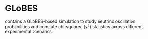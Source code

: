 # GLoBES
contains a GLoBES-based simulation to study neutrino oscillation probabilities and compute chi-squared (χ²) statistics across different experimental scenarios.
